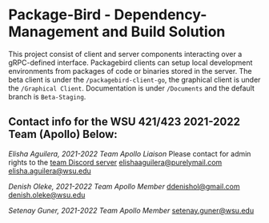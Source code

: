 # Package-Bird - Dependency-Management and Build Solution
This project consist of client and server components interacting over a gRPC-defined interface. Packagebird clients can setup local development environments from packages of code or binaries stored in the server. The beta client is under the `/packagebird-client-go`, the graphical client is under the `/Graphical Client`. Documentation is under `/Documents` and the default branch is `Beta-Staging`.

## Contact info for the WSU 421/423 2021-2022 Team (Apollo) Below:
*Elisha Aguilera, 2021-2022 Team Apollo Liaison*
Please contact for admin rights to the [team Discord server](https://discord.gg/zy3SwFMDd7)
<elishaaguilera@purelymail.com>
<elisha.aguilera@wsu.edu> 

*Denish Oleke, 2021-2022 Team Apollo Member*
<ddenishol@gmail.com>
<denish.oleke@wsu.edu>

*Setenay Guner, 2021-2022 Team Apollo Member*
<setenay.guner@wsu.edu>
